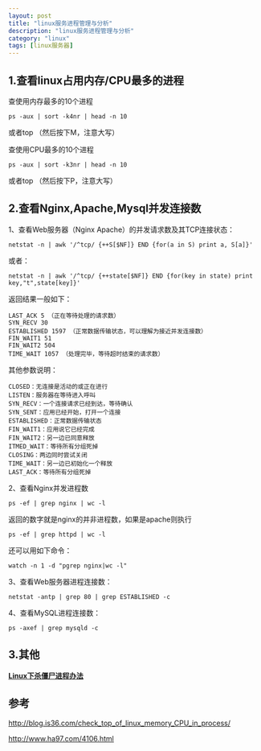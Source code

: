 ```yaml
---
layout: post
title: "linux服务进程管理与分析"
description: "linux服务进程管理与分析"
category: "linux"
tags: [linux服务器]
---
```


<h2>1.查看linux占用内存/CPU最多的进程</h2>

<p>查使用内存最多的10个进程</p>

<pre><code>ps -aux | sort -k4nr | head -n 10
</code></pre>

<p>或者top （然后按下M，注意大写）</p>

<p>查使用CPU最多的10个进程</p>

<pre><code>ps -aux | sort -k3nr | head -n 10
</code></pre>

<p>或者top （然后按下P，注意大写）</p>

<!--more-->

<h2>2.查看Nginx,Apache,Mysql并发连接数</h2>

<p>1、查看Web服务器（Nginx Apache）的并发请求数及其TCP连接状态：</p>

<pre><code>netstat -n | awk '/^tcp/ {++S[$NF]} END {for(a in S) print a, S[a]}'
</code></pre>

<p>或者：</p>

<pre><code>netstat -n | awk '/^tcp/ {++state[$NF]} END {for(key in state) print key,"t",state[key]}'
</code></pre>

<p>返回结果一般如下：</p>

<pre><code>LAST_ACK 5 （正在等待处理的请求数）
SYN_RECV 30
ESTABLISHED 1597 （正常数据传输状态，可以理解为接近并发连接数）
FIN_WAIT1 51
FIN_WAIT2 504
TIME_WAIT 1057 （处理完毕，等待超时结束的请求数）
</code></pre>

<p>其他参数说明：</p>

<pre><code>CLOSED：无连接是活动的或正在进行
LISTEN：服务器在等待进入呼叫
SYN_RECV：一个连接请求已经到达，等待确认
SYN_SENT：应用已经开始，打开一个连接
ESTABLISHED：正常数据传输状态
FIN_WAIT1：应用说它已经完成
FIN_WAIT2：另一边已同意释放
ITMED_WAIT：等待所有分组死掉
CLOSING：两边同时尝试关闭
TIME_WAIT：另一边已初始化一个释放
LAST_ACK：等待所有分组死掉
</code></pre>

<p>2、查看Nginx并发进程数</p>

<pre><code>ps -ef | grep nginx | wc -l
</code></pre>

<p>返回的数字就是nginx的并非进程数，如果是apache则执行</p>

<pre><code>ps -ef | grep httpd | wc -l
</code></pre>

<p>还可以用如下命令：</p>

<pre><code>watch -n 1 -d "pgrep nginx|wc -l"
</code></pre>

<p>3、查看Web服务器进程连接数：</p>

<pre><code>netstat -antp | grep 80 | grep ESTABLISHED -c
</code></pre>

<p>4、查看MySQL进程连接数：</p>

<pre><code>ps -axef | grep mysqld -c
</code></pre>

<h2>3.其他</h2>

<p><strong><a href="http://6244685.blog.51cto.com/6234685/1316234">Linux下杀僵尸进程办法</a></strong></p>

<h2>参考</h2>

<p><a href="http://blog.is36.com/check_top_of_linux_memory_CPU_in_process/">http://blog.is36.com/check_top_of_linux_memory_CPU_in_process/</a></p>

<p><a href="http://www.ha97.com/4106.html">http://www.ha97.com/4106.html</a></p>
